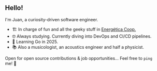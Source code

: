 ## Hello!

I'm Juan, a curiosity-driven software engineer.

* 🏗️ In charge of fun and all the geeky stuff in [Energética Coop.](https://www.energetica.coop)
* 🤓 Always studying. Currently diving into DevOps and CI/CD pipelines.
* 🌱 Learning Go in 2025.
* 📚 Also a musicologist, an acoustics engineer and half a physicist.

Open for open source contributions & job opportunities... Feel free to `ping` me! 🚀
